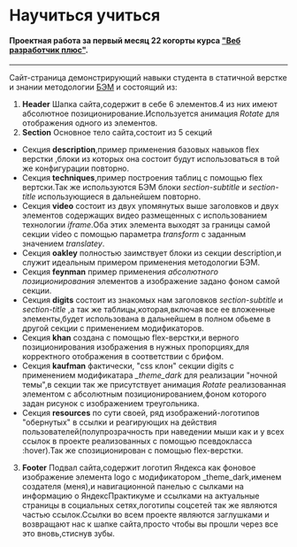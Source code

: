 # Научиться учиться
#### Проектная работа за первый месяц 22 когорты курса ["Веб разработчик плюс"](https://practicum.yandex.ru/web-plus/).
-------
Сайт-страница демонстрирующий навыки студента в статичной верстке и знании методологии [БЭМ](https://ru.wikipedia.org/wiki/%D0%91%D0%AD%D0%9C) и состоящий из:
1. **Header**
Шапка сайта,содержит в себе 6 элементов.4 из них имеют абсолютное позиционирование.Используется анимация *Rotate* для отображения  одного из элементов.
2. **Section**
Основное тело сайта,состоит из 5 секций
- Секция **description**,пример применения базовых навыков flex верстки ,блоки из которых она состоит будут использоваться в той же конфигурации повторно.
- Секция **techniques**,пример построения таблиц с помощью flex вертски.Так же используются БЭМ блоки *section-subtitle* и *section-title* использующиеся в дальнейшем повторно.
- Секция **video** состоит из двух упомянутых выше заголовков  и двух элементов содержащих видео размещенных с использованием технологии *iframe*.Оба этих элемента выходят за границы самой секции video c помощью параметра *transform* c заданным значением *translatey*.
- Секция **oakley**  полностью заимствует блоки из секции description,и служит идеальным примером применения методологии БЭМ.
- Секция **feynman** пример применения *абсолютного позиционирования* элементов а изображение задано фоном самой секции.
- Секция **digits** состоит из знакомых нам заголовков *section-subtitle* и *section-title* ,а так же таблицы,которая,включая все ее вложенные элементы,будет использована в дальнейшем в полном обьеме в другой секции с применением модификаторов.
- Секция **khan** создана с помощью flex-верстки,и верного позиционирования изображения в нужных пропорциях,для корректного отображения в соответствии с брифом.
- Секция **kaufman** фактически,  "css клон" секции digits c применением модификатара *_theme_dark* для реализации "ночной темы",в секции так же присутствует анимация *Rotate* реализованная элементом с абсолютным позиционированием,фоном которого задан рисунок с изображением треугольника.
- Секция **resources** по сути своей, ряд изображений-логотипов "обернутых" в ссылки и реагирующих на действия пользователей(полупрозрачность при наведении мыши как и у всех ссылок в проекте реализованных с помощью псевдокласса :hover).Так же спозиционирован с помощью flex-верстки.

3. **Footer** Подвал сайта,содержит логотип Яндекса как фоновое изображение элемента logo c модификатором _theme_dark,именем создателя (меня),и навигационной панелью с сылками на информацию о ЯндексПрактикуме и ссылками на актуальные страницы в социальных сетях,логотипы соцсетей так же являются частью ссылок.Ссылки во всем проекте являются заглушками и возвращают нас к шапке сайта,просто чтобы вы прошли через все это вновь,стиснув зубы.
